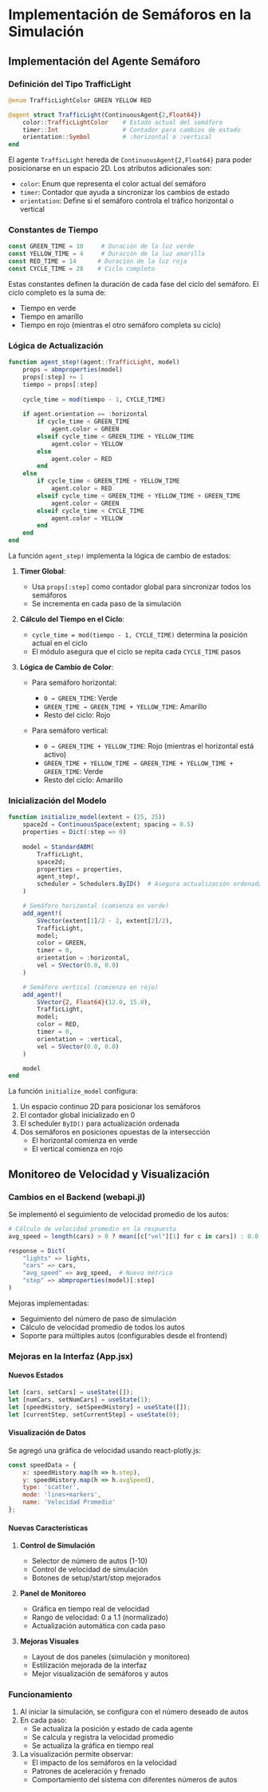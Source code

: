 # Implementación de Semáforos en la Simulación

## Implementación del Agente Semáforo

### Definición del Tipo TrafficLight

```julia
@enum TrafficLightColor GREEN YELLOW RED

@agent struct TrafficLight(ContinuousAgent{2,Float64})
    color::TrafficLightColor    # Estado actual del semáforo
    timer::Int                  # Contador para cambios de estado
    orientation::Symbol         # :horizontal o :vertical
end
```

El agente `TrafficLight` hereda de `ContinuousAgent{2,Float64}` para poder posicionarse en un espacio 2D. Los atributos adicionales son:
- `color`: Enum que representa el color actual del semáforo
- `timer`: Contador que ayuda a sincronizar los cambios de estado
- `orientation`: Define si el semáforo controla el tráfico horizontal o vertical

### Constantes de Tiempo

```julia
const GREEN_TIME = 10     # Duración de la luz verde
const YELLOW_TIME = 4     # Duración de la luz amarilla
const RED_TIME = 14      # Duración de la luz roja
const CYCLE_TIME = 28    # Ciclo completo
```

Estas constantes definen la duración de cada fase del ciclo del semáforo. El ciclo completo es la suma de:
- Tiempo en verde
- Tiempo en amarillo
- Tiempo en rojo (mientras el otro semáforo completa su ciclo)

### Lógica de Actualización

```julia
function agent_step!(agent::TrafficLight, model)
    props = abmproperties(model)
    props[:step] += 1
    tiempo = props[:step]
    
    cycle_time = mod(tiempo - 1, CYCLE_TIME)
    
    if agent.orientation == :horizontal
        if cycle_time < GREEN_TIME
            agent.color = GREEN
        elseif cycle_time < GREEN_TIME + YELLOW_TIME
            agent.color = YELLOW
        else
            agent.color = RED
        end
    else
        if cycle_time < GREEN_TIME + YELLOW_TIME
            agent.color = RED
        elseif cycle_time < GREEN_TIME + YELLOW_TIME + GREEN_TIME
            agent.color = GREEN
        elseif cycle_time < CYCLE_TIME
            agent.color = YELLOW
        end
    end
end
```

La función `agent_step!` implementa la lógica de cambio de estados:

1. **Timer Global**: 
   - Usa `props[:step]` como contador global para sincronizar todos los semáforos
   - Se incrementa en cada paso de la simulación

2. **Cálculo del Tiempo en el Ciclo**:
   - `cycle_time = mod(tiempo - 1, CYCLE_TIME)` determina la posición actual en el ciclo
   - El módulo asegura que el ciclo se repita cada `CYCLE_TIME` pasos

3. **Lógica de Cambio de Color**:
   - Para semáforo horizontal:
     * `0 → GREEN_TIME`: Verde
     * `GREEN_TIME → GREEN_TIME + YELLOW_TIME`: Amarillo
     * Resto del ciclo: Rojo
   
   - Para semáforo vertical:
     * `0 → GREEN_TIME + YELLOW_TIME`: Rojo (mientras el horizontal está activo)
     * `GREEN_TIME + YELLOW_TIME → GREEN_TIME + YELLOW_TIME + GREEN_TIME`: Verde
     * Resto del ciclo: Amarillo

### Inicialización del Modelo

```julia
function initialize_model(extent = (25, 25))
    space2d = ContinuousSpace(extent; spacing = 0.5)
    properties = Dict(:step => 0)
    
    model = StandardABM(
        TrafficLight, 
        space2d;
        properties = properties,
        agent_step!,
        scheduler = Schedulers.ByID()  # Asegura actualización ordenada
    )

    # Semáforo horizontal (comienza en verde)
    add_agent!(
        SVector(extent[1]/2 - 2, extent[2]/2),
        TrafficLight,
        model;
        color = GREEN,
        timer = 0,
        orientation = :horizontal,
        vel = SVector(0.0, 0.0)
    )

    # Semáforo vertical (comienza en rojo)
    add_agent!(
        SVector{2, Float64}(12.0, 15.0),
        TrafficLight,
        model;
        color = RED,
        timer = 0,
        orientation = :vertical,
        vel = SVector(0.0, 0.0)
    )

    model
end
```

La función `initialize_model` configura:
1. Un espacio continuo 2D para posicionar los semáforos
2. El contador global inicializado en 0
3. El scheduler `ByID()` para actualización ordenada
4. Dos semáforos en posiciones opuestas de la intersección
   - El horizontal comienza en verde
   - El vertical comienza en rojo

## Monitoreo de Velocidad y Visualización

### Cambios en el Backend (webapi.jl)

Se implementó el seguimiento de velocidad promedio de los autos:

```julia
# Cálculo de velocidad promedio en la respuesta
avg_speed = length(cars) > 0 ? mean([c["vel"][1] for c in cars]) : 0.0

response = Dict(
    "lights" => lights,
    "cars" => cars,
    "avg_speed" => avg_speed,  # Nueva métrica
    "step" => abmproperties(model)[:step]
)
```

Mejoras implementadas:
- Seguimiento del número de paso de simulación
- Cálculo de velocidad promedio de todos los autos
- Soporte para múltiples autos (configurables desde el frontend)

### Mejoras en la Interfaz (App.jsx)

#### Nuevos Estados
```javascript
let [cars, setCars] = useState([]);
let [numCars, setNumCars] = useState(1);
let [speedHistory, setSpeedHistory] = useState([]);
let [currentStep, setCurrentStep] = useState(0);
```

#### Visualización de Datos
Se agregó una gráfica de velocidad usando react-plotly.js:
```javascript
const speedData = {
    x: speedHistory.map(h => h.step),
    y: speedHistory.map(h => h.avgSpeed),
    type: 'scatter',
    mode: 'lines+markers',
    name: 'Velocidad Promedio'
};
```

#### Nuevas Características
1. **Control de Simulación**
   - Selector de número de autos (1-10)
   - Control de velocidad de simulación
   - Botones de setup/start/stop mejorados

2. **Panel de Monitoreo**
   - Gráfica en tiempo real de velocidad
   - Rango de velocidad: 0 a 1.1 (normalizado)
   - Actualización automática con cada paso

3. **Mejoras Visuales**
   - Layout de dos paneles (simulación y monitoreo)
   - Estilización mejorada de la interfaz
   - Mejor visualización de semáforos y autos

### Funcionamiento
1. Al iniciar la simulación, se configura con el número deseado de autos
2. En cada paso:
   - Se actualiza la posición y estado de cada agente
   - Se calcula y registra la velocidad promedio
   - Se actualiza la gráfica en tiempo real
3. La visualización permite observar:
   - El impacto de los semáforos en la velocidad
   - Patrones de aceleración y frenado
   - Comportamiento del sistema con diferentes números de autos
